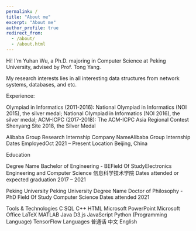 ```yaml
---
permalink: /
title: "About me"
excerpt: "About me"
author_profile: true
redirect_from: 
  - /about/
  - /about.html
---
```


Hi! I'm Yuhan Wu, a Ph.D. majoring in Computer Science at Peking University, advised by Prof. Tong Yang. 

My research interests lies in all interesting data structures from network systems, databases, and etc.


Experience:

Olympiad in Informatics (2011-2016): 
National Olympiad in Informatics (NOI 2015), the silver medal; 
National Olympiad in Informatics (NOI 2016), the silver medal;
ACM-ICPC (2017-2018): 
The ACM-ICPC Asia Regional Contest Shenyang Site 2018, the Silver Medal


Alibaba Group
Research Internship
Company NameAlibaba Group Internship
Dates EmployedOct 2021 – Present
Location Beijing, China


Education

Degree Name Bachelor of Engineering - BEField Of StudyElectronics Engineering and Computer Science 信息科学技术学院
Dates attended or expected graduation 2017 – 2021

 
Peking University
Peking University
Degree Name Doctor of Philosophy - PhD Field Of Study Computer Science
Dates attended 2021


Tools & Technologies
C
SQL
C++
HTML
Microsoft PowerPoint
Microsoft Office
LaTeX
MATLAB
Java
D3.js
JavaScript
Python (Programming Language)
TensorFlow
Languages
普通话
中文
English

